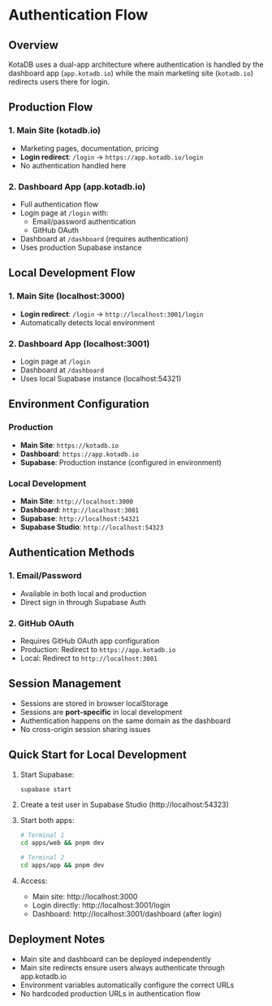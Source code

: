 # Authentication Flow

## Overview

KotaDB uses a dual-app architecture where authentication is handled by the dashboard app (`app.kotadb.io`) while the main marketing site (`kotadb.io`) redirects users there for login.

## Production Flow

### 1. Main Site (kotadb.io)

- Marketing pages, documentation, pricing
- **Login redirect**: `/login` → `https://app.kotadb.io/login`
- No authentication handled here

### 2. Dashboard App (app.kotadb.io)

- Full authentication flow
- Login page at `/login` with:
  - Email/password authentication
  - GitHub OAuth
- Dashboard at `/dashboard` (requires authentication)
- Uses production Supabase instance

## Local Development Flow

### 1. Main Site (localhost:3000)

- **Login redirect**: `/login` → `http://localhost:3001/login`
- Automatically detects local environment

### 2. Dashboard App (localhost:3001)

- Login page at `/login`
- Dashboard at `/dashboard`
- Uses local Supabase instance (localhost:54321)

## Environment Configuration

### Production

- **Main Site**: `https://kotadb.io`
- **Dashboard**: `https://app.kotadb.io`
- **Supabase**: Production instance (configured in environment)

### Local Development

- **Main Site**: `http://localhost:3000`
- **Dashboard**: `http://localhost:3001`
- **Supabase**: `http://localhost:54321`
- **Supabase Studio**: `http://localhost:54323`

## Authentication Methods

### 1. Email/Password

- Available in both local and production
- Direct sign in through Supabase Auth

### 2. GitHub OAuth

- Requires GitHub OAuth app configuration
- Production: Redirect to `https://app.kotadb.io`
- Local: Redirect to `http://localhost:3001`

## Session Management

- Sessions are stored in browser localStorage
- Sessions are **port-specific** in local development
- Authentication happens on the same domain as the dashboard
- No cross-origin session sharing issues

## Quick Start for Local Development

1. Start Supabase:

   ```bash
   supabase start
   ```

2. Create a test user in Supabase Studio (http://localhost:54323)

3. Start both apps:

   ```bash
   # Terminal 1
   cd apps/web && pnpm dev

   # Terminal 2
   cd apps/app && pnpm dev
   ```

4. Access:
   - Main site: http://localhost:3000
   - Login directly: http://localhost:3001/login
   - Dashboard: http://localhost:3001/dashboard (after login)

## Deployment Notes

- Main site and dashboard can be deployed independently
- Main site redirects ensure users always authenticate through app.kotadb.io
- Environment variables automatically configure the correct URLs
- No hardcoded production URLs in authentication flow
